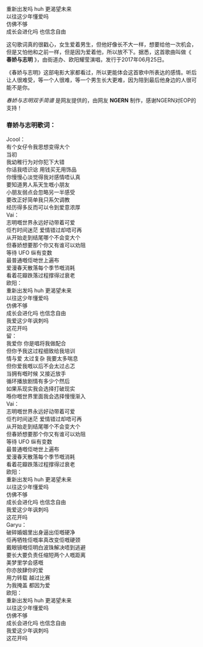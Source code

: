 

重新出发吗 huh 更渴望未来  
以往这少年懂爱吗  
仿佛不够  
成长会进化吗 也信念自由

这句歌词真的很戳心，女生爱着男生，但他好像长不大一样，想要给他一次机会，但是又怕他和之前一样，但是因为爱着他，所以放不下。据悉，这首歌曲叫做《
**春娇与志明** 》，由街道办、欧阳耀莹演唱，发行于2017年06月25日。

《春娇与志明》这部电影大家都看过，所以更能体会这首歌中所表达的感情。听后让人很难受，等一个人很难，等一个男生长大更难，因为陪到最后他身边的人很可能不是你。

_春娇与志明双手简谱_ 是网友提供的，由网友 **NGERN** 制作，感谢NGERN对EOP的支持！

### 春娇与志明歌词：

Jcool：  
有个女仔令我思想变得大个  
当初  
我幼稚行为对你犯下大错  
你话我唔识谂 用钱买无用饰品  
你慢慢心淡觉得我对感情唔认真  
要知道男人系天生嘅小朋友  
小朋友弱点会忽略另一半感受  
要改正好简单我只系欠调教  
经历得多反而可以令到爱意浓厚  
Vai：  
志明嘅世界永远好动带着可爱  
佢冇时间迷茫 爱情错过却唔可再  
从开始走到结尾哪个不会变大个  
但春娇想要那个你又有谁可以劝阻  
等待 UFO 纵有变数  
最普通嘅佢哋世上遍布  
爱漫春天散落每个季节嘅消耗  
看着花瓣跌落过程撑得过衰老  
欧阳：  
重新出发吗 huh 更渴望未来  
以往这少年懂爱吗  
仿佛不够  
成长会进化吗 也信念自由  
我爱这少年讽刺吗  
这花开吗  
留：  
我爱你 你是唱将我做配合  
但你予我这过程细致给我培训  
情与爱 太过复杂 我要太多喘息  
但你爱我嘅以后不会太过忐忑  
当拥有嘅时候 又接近放手  
循环播放剧情有多少个然后  
如果系现实我会选择打破现实  
喺你嘅世界里面我会选择慢慢渐入  
Vai：  
志明嘅世界永远好动带着可爱  
佢冇时间迷茫 爱情错过却唔可再  
从开始走到结尾哪个不会变大个  
但春娇想要那个你又有谁可以劝阻  
等待 UFO 纵有变数  
最普通嘅佢哋世上遍布  
爱漫春天散落每个季节嘅消耗  
看着花瓣跌落过程撑得过衰老  
欧阳：  
重新出发吗 huh 更渴望未来  
以往这少年懂爱吗  
仿佛不够  
成长会进化吗 也信念自由  
我爱这少年讽刺吗  
这花开吗  
Garyu：  
破碎婚姻里出身逼出佢嘅硬净  
佢再牺牲佢嘅率真改变佢嘅硬颈  
戴眼镜嘅佢明白波珠解决唔到逃避  
要长大要负责任缩短两个人嘅距离  
美梦里学会感嘅  
你亦放肆你的爱  
用力转载 越过比赛  
为我掩盖 都因为爱  
欧阳：  
重新出发吗 huh 更渴望未来  
以往这少年懂爱吗  
仿佛不够  
成长会进化吗 也信念自由  
我爱这少年讽刺吗  
这花开吗

